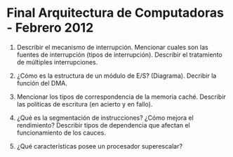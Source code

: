 Final Arquitectura de Computadoras - Febrero 2012
=================================================

1. Describir el mecanismo de interrupción. Mencionar cuales son las fuentes de
interrupción (tipos de interrupción). Describir el tratamiento de múltiples
interrupciones.

2. ¿Cómo es la estructura de un módulo de E/S? (Diagrama). Decribir la función
del DMA.

3. Mencionar los tipos de correspondencia de la memoria caché. Describir las
políticas de escritura (en acierto y en fallo).

4. ¿Qué es la segmentación de instrucciones? ¿Cómo mejora el rendimiento?
Describir tipos de dependencia que afectan el funcionamiento de los cauces.

5. ¿Qué características posee un procesador superescalar?
